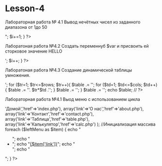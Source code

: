 # Lesson-4
Лабораторная работа № 4.1
Вывод нечётных чисел из заданного диапазона от 1до 50
<?php 
for($i=1;$i<51;$i++){
//Выводим нечётные числа
echo "$i<br>";
$i+=1;
}
?>
Лаборатоная работа №4.2
Создать переменнуб $var и присвоить ей сторковое значение HELLO
<?php 
$val="HELLO";
$i=0;
while($i<4){
echo $val{$i},'<br/>';
$i++;
}
?>
Лаборатоная работа №4.3
Создание динамической таблицы умножения.
<?php
$rows = 10; // количество строк, tr
$cols = 10; // количество столбцов, td
$background = 'brown';
$table = '<table border="1">';
for ($tr=1; $tr<=$rows; $tr++){
$table .= '<tr>';
for ($td=1; $td<=$cols; $td++){
$table .= '<td>'. $tr*$td .'</td>';
}
$table .= '</tr>';
}
$table .= '</table>';
echo $table; // 
 ?>
Лабораторная работа №4.1
Выод меню с использованием цикла
<?php
$leftMenu=array(
array('link'=>'Домой','href'=>'index.php'),
array('link'=>'О нас','href'=>'about.php'),
array('link'=>'Контакт','href'=>'contact.php'),
array('link'=>'Таблица','href'=>'table.php'),
array('link'=>'Калькулятор','href'=>'calc.php')
);
//Инициализация  массива
foreach ($leftMenu as $item) { 
echo "<ul>";
echo "<li>";
echo "<a href='{$item['href']}'>{$item['link']}</a>"; 
echo "</li>";
echo "</ul>";
}
?>
